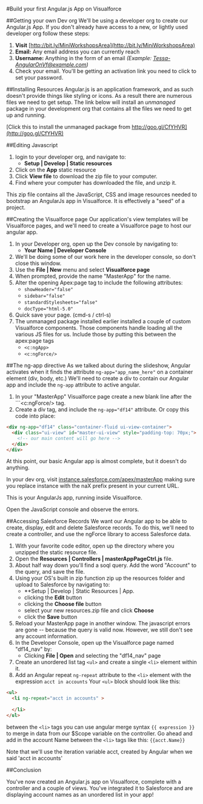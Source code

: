 #Build your first Angular.js App on Visualforce

##Getting your own Dev org
We'll be using a developer org to create our Angular.js App. If you don't already have access to a new, or lightly used developer org follow these steps:

1. __Visit__ [http://bit.ly/MiniWorkshopsArea](http://bit.ly/MiniWorkshopsArea) 
2. __Email:__ Any email address you can currently reach
3. __Username:__ Anything in the form of an email _(Example: Tessa-AngularOnVf@example.com)_
4. Check your email. You'll be getting an activation link you need to click to set your password.

##Installing Resources
Angular.js is an application framework, and as such doesn't provide things like styling or icons. As a result there are numerous files we need to get setup. The link below will install an *unmanaged* package in your development org that contains all the files we need to get up and running. 

[Click this to install the unmanaged package from http://goo.gl/CfYHVR](http://goo.gl/CfYHVR)

##Editing Javascript
1. login to your developer org, and navigate to:
	- **Setup | Develop | Static resources**
2. Click on the **App** static resource
3. Click **View file** to download the zip file to your computer.
4. Find where your computer has downloaded the file, and unzip it.

This zip file contains all the JavaScript, CSS and image resources needed to bootstrap an AngularJs app in Visualforce. It is effectively a "seed" of a project. 

##Creating the Visualforce page
Our application's view templates will be Visualforce pages, and we'll need to create a Visualforce page to host our angular app. 

1. In your Developer org, open up the Dev console by navigating to: 
	- **Your Name | Developer Console**
2. We'll be doing some of our work here in the developer console, so don't close this window.
3. Use the **File | New** menu and select **Visualforce page**
4. When prompted, provide the name "MasterApp" for the name.
5. Alter the opening Apex:page tag to include the following attributes:
	- ```showHeader="false"```
	- ```sidebar="false"```
	- ```standardStylesheets="false"```
	- ```docType="html-5.0"```
6. Quick save your page. (cmd-s / ctrl-s)
7. The unmanaged package installed earlier installed a couple of custom Visualforce components. Those components handle loading all the various JS files for us. Include those by putting this between the apex:page tags
	- ```<c:ngApp>```
	- ```<c:ngForce/>```

##The ng-app directive
As we talked about during the slideshow, Angular activates when it finds the attribute ```ng-app="app_name_here"``` on a container element (div, body, etc.) We'll need to create a div to contain our Angular app and include the ```ng-app``` attribute to active angular.

1. In your "MasterApp" Visualforce page create a new blank line after the ```<c:ngForce/> tag.
2. Create a div tag, and include the ```ng-app="df14"``` attribute. Or copy this code into place:

```html
<div ng-app="df14" class="container-fluid ui-view-container">
  <div class="ui-view" id="master-ui-view" style="padding-top: 70px;">
    <!-- our main content will go here -->
  </div>
</div>
```

At this point, our basic Angular app is almost complete, but it doesn't do anything.

In your dev org, visit [instance.salesforce.com/apex/masterApp](instance.salesforce.com/apex/masterApp) making sure you replace instance with the naX prefix present in your current URL.

This is your AngularJs app, running inside Visualforce.

Open the JavaScript console and observe the errors.

##Accessing Salesforce Records
We want our Angular app to be able to create, display, edit and delete Salesforce records. To do this, we'll need to create a controller, and use the ngForce library to access Salesforce data.

1. With your favorite code editor, open up the directory where you unzipped the static resource file.
2. Open the **Resources | Controllers | masterAppPageCtrl.js** file.
3. About half way down you'll find a soql query. Add the word "Account" to the query, and save the file.
4. Using your OS's built in zip function zip up the resources folder and upload to Salesforce by navigating to:
	- **Setup | Develop | Static Resources | App.
	- clicking the **Edit** button
	- clicking the **Choose file** button
	- select your new resources.zip file and click **Choose**
	- click the **Save** button
5. Reload your MasterApp page in another window. The javascript errors are gone -- because the query is valid now. However, we still don't see any account information.
6. In the Developer Console, open up the Visualforce page named "df14_nav" by:
	- Clicking **File | Open** and selecting the "df14_nav" page
7. Create an unordered list tag ```<ul>``` and create a single ```<li>``` element within it. 
8. Add an Angular repeat ```ng-repeat``` attribute to the ```<li>``` element with the expression ```acct in accounts``` Your ```<ul>``` block should look like this:

```html
<ul>
  <li ng-repeat="acct in accounts" >
	
  </li>
</ul>
```
between the ```<li>``` tags you can use angular merge syntax ```{{ expression }} ``` to merge in data from our $Scope variable on the controller. Go ahead and add in the account Name between the ```<li>``` tags like this:
``` {{acct.Name}} ``` 

Note that we'll use the iteration variable acct, created by Angular when we said 'acct in accounts'  

##Conclusion

You've now created an Angular.js app on Visualforce, complete with a controller and a couple of views. You've integrated it to Salesforce and are displaying account names as an unordered list in your app! 
